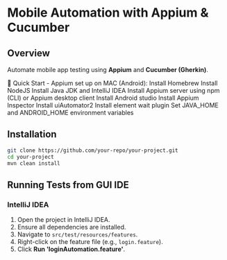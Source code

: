 # Mobile Automation with Appium & Cucumber

## Overview
Automate mobile app testing using **Appium** and **Cucumber (Gherkin)**.

🚀 Quick Start - Appium set up on MAC (Android):
Install Homebrew
Install NodeJS
Install Java JDK and IntelliJ IDEA
Install Appium server using npm (CLI) or Appium desktop client
Install Android studio
Install Appium Inspector
Install uiAutomator2
Install element wait plugin
Set JAVA_HOME and ANDROID_HOME environment variables

## Installation
```sh
git clone https://github.com/your-repo/your-project.git
cd your-project
mvn clean install
```

## Running Tests from GUI IDE
### IntelliJ IDEA
1. Open the project in IntelliJ IDEA.
2. Ensure all dependencies are installed.
3. Navigate to `src/test/resources/features`.
4. Right-click on the feature file (e.g., `login.feature`).
5. Click **Run 'loginAutomation.feature'**.
